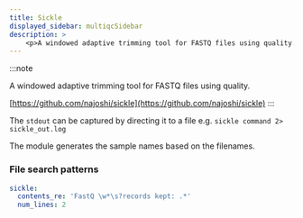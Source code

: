```yaml
---
title: Sickle
displayed_sidebar: multiqcSidebar
description: >
    <p>A windowed adaptive trimming tool for FASTQ files using quality.</p>
---
```


<!--
~~~~~ DO NOT EDIT ~~~~~
This file is autogenerated from the MultiQC module python docstring.
Do not edit the markdown, it will be overwritten.

File path for the source of this content: multiqc/modules/sickle/sickle.py
~~~~~~~~~~~~~~~~~~~~~~~
-->

:::note
<p>A windowed adaptive trimming tool for FASTQ files using quality.</p>

[https://github.com/najoshi/sickle](https://github.com/najoshi/sickle)
:::

The `stdout` can be captured by directing it to a file e.g. `sickle command 2> sickle_out.log`

The module generates the sample names based on the filenames.

### File search patterns

```yaml
sickle:
  contents_re: 'FastQ \w*\s?records kept: .*'
  num_lines: 2
```
    